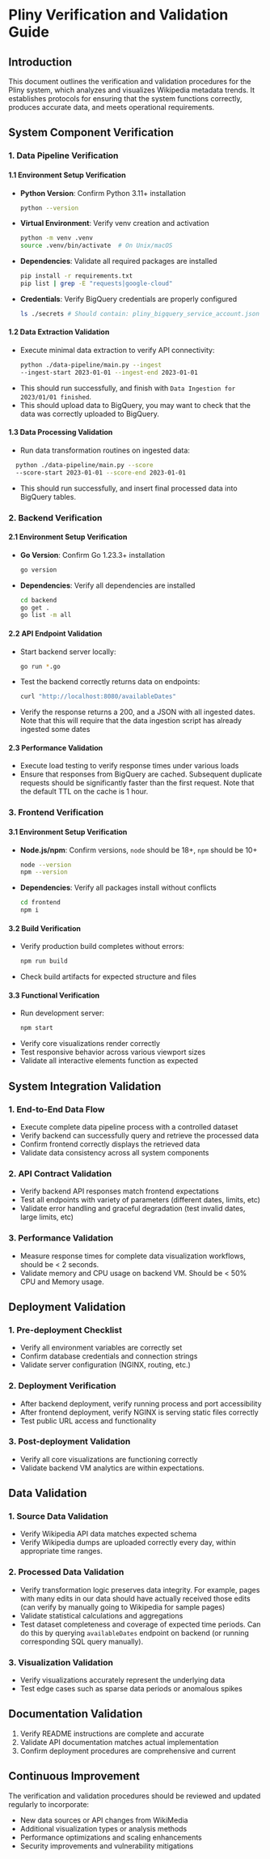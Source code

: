 # Pliny Verification and Validation Guide

## Introduction

This document outlines the verification and validation procedures for the Pliny system, which analyzes and visualizes Wikipedia metadata trends. It establishes protocols for ensuring that the system functions correctly, produces accurate data, and meets operational requirements.

## System Component Verification

### 1. Data Pipeline Verification

#### 1.1 Environment Setup Verification
- **Python Version**: Confirm Python 3.11+ installation
  ```bash
  python --version
  ```
- **Virtual Environment**: Verify venv creation and activation
  ```bash
  python -m venv .venv
  source .venv/bin/activate  # On Unix/macOS
  ```
- **Dependencies**: Validate all required packages are installed
  ```bash
  pip install -r requirements.txt
  pip list | grep -E "requests|google-cloud"
  ```
- **Credentials**: Verify BigQuery credentials are properly configured
  ```bash
  ls ./secrets # Should contain: pliny_bigquery_service_account.json
  ```

#### 1.2 Data Extraction Validation
- Execute minimal data extraction to verify API connectivity:
  ```bash
  python ./data-pipeline/main.py --ingest 
  --ingest-start 2023-01-01 --ingest-end 2023-01-01
  ```
- This should run successfully, and finish with `Data Ingestion for 2023/01/01 finished`.
- This should upload data to BigQuery, you may want to check that the data was correctly uploaded to BigQuery.

#### 1.3 Data Processing Validation
- Run data transformation routines on ingested data:
```bash
  python ./data-pipeline/main.py --score 
  --score-start 2023-01-01 --score-end 2023-01-01
  ```

- This should run successfully, and insert final processed data into BigQuery tables.

### 2. Backend Verification

#### 2.1 Environment Setup Verification
- **Go Version**: Confirm Go 1.23.3+ installation
  ```bash
  go version
  ```
- **Dependencies**: Verify all dependencies are installed
  ```bash
  cd backend
  go get .
  go list -m all
  ```

#### 2.2 API Endpoint Validation
- Start backend server locally:
  ```bash
  go run *.go
  ```
- Test the backend correctly returns data on endpoints:
  ```bash
  curl "http://localhost:8080/availableDates"
  ```
- Verify the response returns a 200, and a JSON with all ingested dates. Note that this will require that the data ingestion script has already ingested some dates

#### 2.3 Performance Validation
- Execute load testing to verify response times under various loads
- Ensure that responses from BigQuery are cached. Subsequent duplicate requests should be significantly faster than the first request. Note that the default TTL on the cache is 1 hour.

### 3. Frontend Verification

#### 3.1 Environment Setup Verification
- **Node.js/npm**: Confirm versions, `node` should be 18+, `npm` should be 10+
  ```bash
  node --version
  npm --version
  ```
- **Dependencies**: Verify all packages install without conflicts
  ```bash
  cd frontend
  npm i
  ```

#### 3.2 Build Verification
- Verify production build completes without errors:
  ```bash
  npm run build
  ```
- Check build artifacts for expected structure and files

#### 3.3 Functional Verification
- Run development server:
  ```bash
  npm start
  ```
- Verify core visualizations render correctly
- Test responsive behavior across various viewport sizes
- Validate all interactive elements function as expected

## System Integration Validation

### 1. End-to-End Data Flow
- Execute complete data pipeline process with a controlled dataset
- Verify backend can successfully query and retrieve the processed data
- Confirm frontend correctly displays the retrieved data
- Validate data consistency across all system components

### 2. API Contract Validation
- Verify backend API responses match frontend expectations
- Test all endpoints with variety of parameters (different dates, limits, etc)
- Validate error handling and graceful degradation (test invalid dates, large limits, etc)

### 3. Performance Validation
- Measure response times for complete data visualization workflows, should be < 2 seconds.
- Validate memory and CPU usage on backend VM. Should be < 50% CPU and Memory usage.

## Deployment Validation

### 1. Pre-deployment Checklist
- Verify all environment variables are correctly set
- Confirm database credentials and connection strings
- Validate server configuration (NGINX, routing, etc.)

### 2. Deployment Verification
- After backend deployment, verify running process and port accessibility
- After frontend deployment, verify NGINX is serving static files correctly
- Test public URL access and functionality

### 3. Post-deployment Validation
- Verify all core visualizations are functioning correctly
- Validate backend VM analytics are within expectations.

## Data Validation

### 1. Source Data Validation
- Verify Wikipedia API data matches expected schema
- Verify Wikipedia dumps are uploaded correctly every day, within appropriate time ranges.

### 2. Processed Data Validation
- Verify transformation logic preserves data integrity. For example, pages with many edits in our data should have actually received those edits (can verify by manually going to Wikipedia for sample pages)
- Validate statistical calculations and aggregations
- Test dataset completeness and coverage of expected time periods. Can do this by querying `availableDates` endpoint on backend (or running corresponding SQL query manually).

### 3. Visualization Validation
- Verify visualizations accurately represent the underlying data
- Test edge cases such as sparse data periods or anomalous spikes

## Documentation Validation

1. Verify README instructions are complete and accurate
2. Validate API documentation matches actual implementation
3. Confirm deployment procedures are comprehensive and current

## Continuous Improvement

The verification and validation procedures should be reviewed and updated regularly to incorporate:
- New data sources or API changes from WikiMedia
- Additional visualization types or analysis methods
- Performance optimizations and scaling enhancements
- Security improvements and vulnerability mitigations
